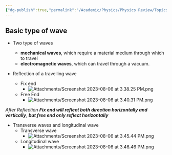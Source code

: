 ```yaml
---
{"dg-publish":true,"permalink":"/Academic/Physics/Physics Review/Topics/Travelling waves/"}
---
```


## Basic type of wave
- Two type of waves
	- **mechanical waves**, which require a material medium through which to travel
	- **electromagnetic waves**, which can travel through a vacuum.

- Reflection of a travelling wave
	- Fix end 
		- ![Attachments/Screenshot 2023-08-06 at 3.38.25 PM.png](/img/user/Attachments/Screenshot%202023-08-06%20at%203.38.25%20PM.png)
	- Free End
		- ![Attachments/Screenshot 2023-08-06 at 3.40.31 PM.png](/img/user/Attachments/Screenshot%202023-08-06%20at%203.40.31%20PM.png)

*After Reflection **Fix end will reflect both direction horizontally and vertically**, **but free end only reflect horizontally***

- Transverse waves and longitudinal wave
	- Transverse wave
		- ![Attachments/Screenshot 2023-08-06 at 3.45.44 PM.png](/img/user/Attachments/Screenshot%202023-08-06%20at%203.45.44%20PM.png)
	- Longitudinal wave
		- ![Attachments/Screenshot 2023-08-06 at 3.46.46 PM.png](/img/user/Attachments/Screenshot%202023-08-06%20at%203.46.46%20PM.png)


